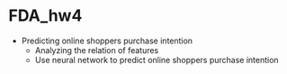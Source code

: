 # FDA_hw4

* Predicting online shoppers purchase intention
    * Analyzing the relation of features
    * Use neural network to predict online shoppers purchase intention

